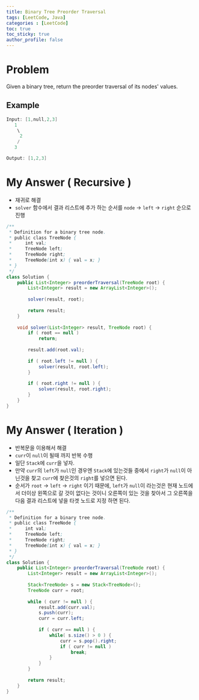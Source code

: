 ```yaml
---
title: Binary Tree Preorder Traversal
tags: [LeetCode, Java]
categories : [LeetCode]
toc: true
toc_sticky: true
author_profile: false
---
```


# Problem

Given a binary tree, return the preorder traversal of its nodes' values.

## Example

```swift
Input: [1,null,2,3]
   1
    \
     2
    /
   3

Output: [1,2,3]
```

# My Answer ( Recursive )

* 재귀로 해결
* `solver` 함수에서 결과 리스트에 추가 하는 순서를 `node` -> `left` -> `right` 순으로 진행

```java
/**
 * Definition for a binary tree node.
 * public class TreeNode {
 *     int val;
 *     TreeNode left;
 *     TreeNode right;
 *     TreeNode(int x) { val = x; }
 * }
 */
class Solution {
    public List<Integer> preorderTraversal(TreeNode root) {
        List<Integer> result = new ArrayList<Integer>();
        
        solver(result, root);
        
        return result;
    }
    
    void solver(List<Integer> result, TreeNode root) {
        if ( root == null )
            return;
        
        result.add(root.val);
        
        if ( root.left != null ) {
            solver(result, root.left);
        }
        
        if ( root.right != null ) {
            solver(result, root.right);
        }
    }
}
```

# My Answer ( Iteration )

* 반복문을 이용해서 해결
* `curr`이 `null`이 될때 까지 반복 수행
* 일단 `Stack`에 `curr`을 넣자.
* 만약 `curr`의 `left`가 `null`인 경우엔 `Stack`에 있는것들 중에서 `right`가 `null`이 아닌것을 찾고 `curr`에 찾은것의 `right`를 넣으면 된다.
* 순서가 `root` -> `left` -> `right` 이기 때문에, `left`가 `null`이 라는것은 현재 노드에서 더이상 왼쪽으로 갈 것이 없다는 것이니 오른쪽이 있는 것을 찾아서 그 오른쪽을 다음 결과 리스트에 넣을 타겟 노드로 지정 하면 된다.

```java
/**
 * Definition for a binary tree node.
 * public class TreeNode {
 *     int val;
 *     TreeNode left;
 *     TreeNode right;
 *     TreeNode(int x) { val = x; }
 * }
 */
class Solution {
    public List<Integer> preorderTraversal(TreeNode root) {
        List<Integer> result = new ArrayList<Integer>();
        
        Stack<TreeNode> s = new Stack<TreeNode>(); 
        TreeNode curr = root; 
        
        while ( curr != null ) {            
            result.add(curr.val);
            s.push(curr);
            curr = curr.left;
            
            if ( curr == null ) {
                while( s.size() > 0 ) {
                    curr = s.pop().right;
                    if ( curr != null )
                        break;
                }    
            }
        }
        
        return result;
    }
}
```
